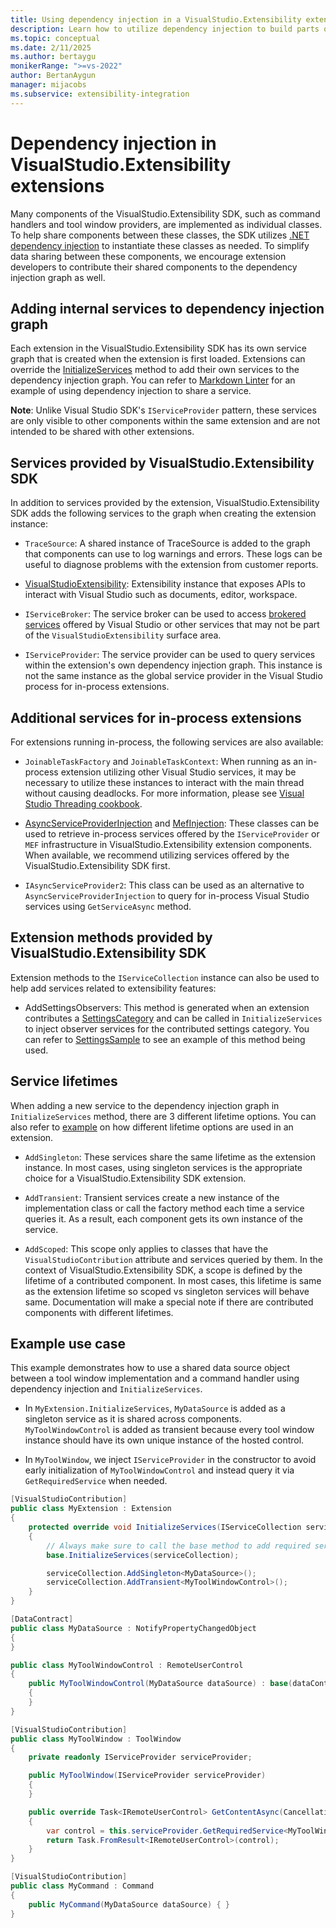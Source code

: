 ```yaml
---
title: Using dependency injection in a VisualStudio.Extensibility extension
description: Learn how to utilize dependency injection to build parts of your extension and share data between different parts of a VisualStudio.Extensibility extension.
ms.topic: conceptual
ms.date: 2/11/2025
ms.author: bertaygu
monikerRange: ">=vs-2022"
author: BertanAygun
manager: mijacobs
ms.subservice: extensibility-integration
---
```


# Dependency injection in VisualStudio.Extensibility extensions

Many components of the VisualStudio.Extensibility SDK, such as command handlers and tool window providers, are implemented as individual classes. To help share components between these classes, the SDK utilizes [.NET dependency injection](/dotnet/core/extensions/dependency-injection) to instantiate these classes as needed. To simplify data sharing between these components, we encourage extension developers to contribute their shared components to the dependency injection graph as well.

## Adding internal services to dependency injection graph

Each extension in the VisualStudio.Extensibility SDK has its own service graph that is created when the extension is first loaded. Extensions can override the [InitializeServices](/dotnet/api/microsoft.visualstudio.extensibility.extension.initializeservices) method to add their own services to the dependency injection graph. You can refer to [Markdown Linter](https://github.com/microsoft/VSExtensibility/tree/main/New_Extensibility_Model/Samples/MarkdownLinter) for an example of using dependency injection to share a service.

**Note**: Unlike Visual Studio SDK's `IServiceProvider` pattern, these services are only visible to other components within the same extension and are not intended to be shared with other extensions.

## Services provided by VisualStudio.Extensibility SDK

In addition to services provided by the extension, VisualStudio.Extensibility SDK adds the following services to the graph when creating the extension instance:

* `TraceSource`: A shared instance of TraceSource is added to the graph that components can use to log warnings and errors. These logs can be useful to diagnose problems with the extension from customer reports.

* [VisualStudioExtensibility](/dotnet/api/microsoft.visualstudio.extensibility.visualstudioextensibility): Extensibility instance that exposes APIs to interact with Visual Studio such as documents, editor, workspace.

* `IServiceBroker`: The service broker can be used to access [brokered services](/visualstudio/extensibility/use-and-provide-brokered-services) offered by Visual Studio or other services that may not be part of the `VisualStudioExtensibility` surface area.

* `IServiceProvider`: The service provider can be used to query services within the extension's own dependency injection graph. This instance is not the same instance as the global service provider in the Visual Studio process for in-process extensions.

## Additional services for in-process extensions

For extensions running in-process, the following services are also available:

* `JoinableTaskFactory` and `JoinableTaskContext`: When running as an in-process extension utilizing other Visual Studio services, it may be necessary to utilize these instances to interact with the main thread without causing deadlocks. For more information, please see [Visual Studio Threading cookbook](https://github.com/microsoft/vs-threading/blob/main/docfx/docs/cookbook_vs.md).

* [AsyncServiceProviderInjection](/dotnet/api/microsoft.visualstudio.extensibility.vssdkcompatibility.asyncserviceproviderinjection-2) and [MefInjection](/dotnet/api/microsoft.visualstudio.extensibility.vssdkcompatibility.mefinjection-1): These classes can be used to retrieve in-process services offered by the `IServiceProvider` or `MEF` infrastructure in VisualStudio.Extensibility extension components. When available, we recommend utilizing services offered by the VisualStudio.Extensibility SDK first.

* `IAsyncServiceProvider2`: This class can be used as an alternative to `AsyncServiceProviderInjection` to query for in-process Visual Studio services using `GetServiceAsync` method.

## Extension methods provided by VisualStudio.Extensibility SDK

Extension methods to the `IServiceCollection` instance can also be used to help add services related to extensibility features:

* AddSettingsObservers: This method is generated when an extension contributes a [SettingsCategory](../settings/settings.md) and can be called in `InitializeServices` to inject observer services for the contributed settings category. You can refer to [SettingsSample](https://github.com/microsoft/VSExtensibility/tree/main/New_Extensibility_Model/Samples/SettingsSample) to see an example of this method being used.

## Service lifetimes

When adding a new service to the dependency injection graph in `InitializeServices` method, there are 3 different lifetime options. You can also refer to [example](#example-use-case) on how different lifetime options are used in an extension.

* `AddSingleton`: These services share the same lifetime as the extension instance. In most cases, using singleton services is the appropriate choice for a VisualStudio.Extensibility SDK extension.

* `AddTransient`: Transient services create a new instance of the implementation class or call the factory method each time a service queries it. As a result, each component gets its own instance of the service.

* `AddScoped`: This scope only applies to classes that have the `VisualStudioContribution` attribute and services queried by them. In the context of VisualStudio.Extensibility SDK, a scope is defined by the lifetime of a contributed component. In most cases, this lifetime is same as the extension lifetime so scoped vs singleton services will behave same. Documentation will make a special note if there are contributed components with different lifetimes.

## Example use case

This example demonstrates how to use a shared data source object between a tool window implementation and a command handler using dependency injection and `InitializeServices`.

* In `MyExtension.InitializeServices`, `MyDataSource` is added as a singleton service as it is shared across components. `MyToolWindowControl` is added as transient because every tool window instance should have its own unique instance of the hosted control.

* In `MyToolWindow`, we inject `IServiceProvider` in the constructor to avoid early initialization of `MyToolWindowControl` and instead query it via `GetRequiredService` when needed.


```csharp
[VisualStudioContribution]
public class MyExtension : Extension
{
    protected override void InitializeServices(IServiceCollection serviceCollection)
    {
        // Always make sure to call the base method to add required services.
        base.InitializeServices(serviceCollection);

        serviceCollection.AddSingleton<MyDataSource>();
        serviceCollection.AddTransient<MyToolWindowControl>();
    }
}

[DataContract]
public class MyDataSource : NotifyPropertyChangedObject
{
}

public class MyToolWindowControl : RemoteUserControl
{
    public MyToolWindowControl(MyDataSource dataSource) : base(dataContext)
    {
    }
}

[VisualStudioContribution]
public class MyToolWindow : ToolWindow
{
    private readonly IServiceProvider serviceProvider;

    public MyToolWindow(IServiceProvider serviceProvider)
    {
    }

    public override Task<IRemoteUserControl> GetContentAsync(CancellationToken cancellationToken)
    {
        var control = this.serviceProvider.GetRequiredService<MyToolWindowControl>();
        return Task.FromResult<IRemoteUserControl>(control);
    }
}

[VisualStudioContribution]
public class MyCommand : Command
{
    public MyCommand(MyDataSource dataSource) { }
}
```





